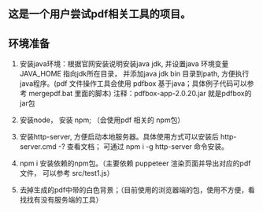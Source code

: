 ## 这是一个用户尝试pdf相关工具的项目。

## 环境准备
1. 安装java环境：根据官网安装说明安装java jdk, 并设置java 环境变量 JAVA_HOME 指向jdk所在目录， 并添加java jdk bin 目录到path, 方便执行java程序。(pdf 文件操作工具会使用 pdfbox 基于java；具体例子代码可以参考 mergepdf.bat 里面的脚本)
注释：pdfbox-app-2.0.20.jar 就是pdfbox的jar包

2. 安装node， 安装 npm; （会使用pdf 相关的 npm包）

3. 安装http-server, 方便启动本地服务器。具体使用方式可以安装后 http-server.cmd -? 查看文档； 可通过 npm i -g http-server 命令安装。

4. npm i 安装依赖的npm包。（主要依赖 puppeteer 渲染页面并导出对应的pdf文件， 可以参考 src/test1.js）

5. 去掉生成的pdf中带的白色背景；（目前使用的浏览器端的包，使用不方便，看找找有没有服务端的工具）



